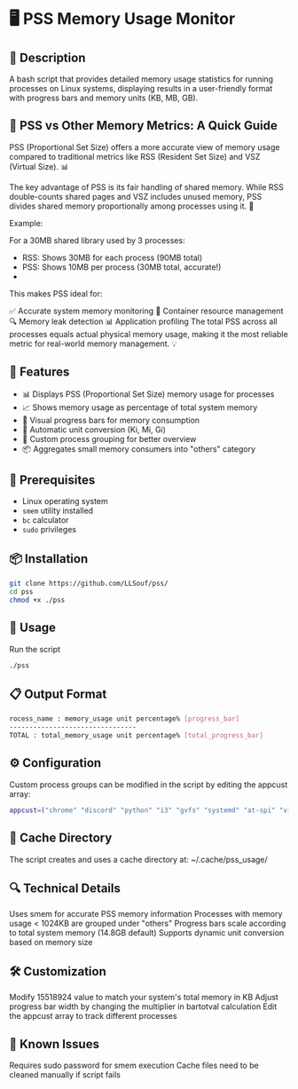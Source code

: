 # 🖥️ PSS Memory Usage Monitor

## 📝 Description
A bash script that provides detailed memory usage statistics for running processes on Linux systems, displaying results in a user-friendly format with progress bars and memory units (KB, MB, GB).

## 📌 PSS vs Other Memory Metrics: A Quick Guide
PSS (Proportional Set Size) offers a more accurate view of memory usage compared to traditional metrics like RSS (Resident Set Size) and VSZ (Virtual Size). 📊

The key advantage of PSS is its fair handling of shared memory. While RSS double-counts shared pages and VSZ includes unused memory, PSS divides shared memory proportionally among processes using it. 🔄

Example:

For a 30MB shared library used by 3 processes:
- RSS: Shows 30MB for each process (90MB total)
- PSS: Shows 10MB per process (30MB total, accurate!)
- 
This makes PSS ideal for:

✅ Accurate system memory monitoring
🐳 Container resource management
🔍 Memory leak detection
📊 Application profiling
The total PSS across all processes equals actual physical memory usage, making it the most reliable metric for real-world memory management. 💡

## 🎯 Features
- 📊 Displays PSS (Proportional Set Size) memory usage for processes
- 📈 Shows memory usage as percentage of total system memory
- 🎨 Visual progress bars for memory consumption
- 🔄 Automatic unit conversion (Ki, Mi, Gi)
- 🎯 Custom process grouping for better overview
- 📦 Aggregates small memory consumers into "others" category

## 🔧 Prerequisites
- Linux operating system
- `smem` utility installed
- `bc` calculator
- `sudo` privileges

## 📦 Installation
```bash
git clone https://github.com/LLSouf/pss/
cd pss
chmod +x ./pss
```
## 🚀 Usage
Run the script
```bash
./pss
```
## 📋 Output Format
```bash
rocess_name : memory_usage unit percentage% [progress_bar]
--------------------------------
TOTAL : total_memory_usage unit percentage% [total_progress_bar]
```
## ⚙️ Configuration
Custom process groups can be modified in the script by editing the appcust array:
```bash
appcust=("chrome" "discord" "python" "i3" "gvfs" "systemd" "at-spi" "vim")
```
## 📁 Cache Directory
The script creates and uses a cache directory at: ~/.cache/pss_usage/

## 🔍 Technical Details
Uses smem for accurate PSS memory information
Processes with memory usage < 1024KB are grouped under "others"
Progress bars scale according to total system memory (14.8GB default)
Supports dynamic unit conversion based on memory size

## 🛠️ Customization
Modify 15518924 value to match your system's total memory in KB
Adjust progress bar width by changing the multiplier in bartotval calculation
Edit the appcust array to track different processes

## 🐛 Known Issues
Requires sudo password for smem execution
Cache files need to be cleaned manually if script fails
